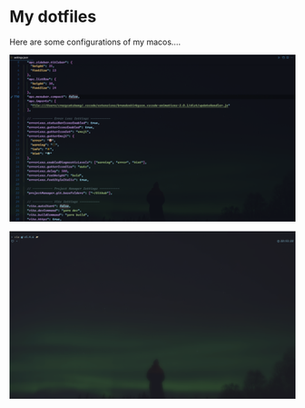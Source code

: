 # My dotfiles

Here are some configurations of my macos....

![vscode screenshot](./images/vscode-screenshot.png)

![wezterm screenshot](./images/wezterm-screenshot.png)
